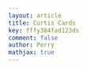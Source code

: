 ```yaml
---
layout: article
title: Curtis Cards
key: fffy384fad123ds
comment: false
author: Perry
mathjax: true
---
```


<link rel="stylesheet" type="text/css" href="/css/style.css">

 <link href="http://fonts.googleapis.com/css?family=Schoolbell" rel="stylesheet" type="text/css">
 <script src="js/vendor/modernizr-2.5.3.min.js"></script>

<script src="js/flash_cards.min.js"></script>
<script src="https://cdnjs.cloudflare.com/ajax/libs/jquery/2.1.3/jquery.min.js"></script>
<script src="https://cdnjs.cloudflare.com/ajax/libs/jquery.cycle/3.0.3/jquery.cycle.all.min.js ">

 <ul id="deck">
    <li class="card">
      <div class="side_one">
        <p>Hello</p>
      </div>
      <div class="side_two">
        <p>안녕하세요</p>
      </div>
    </li>

  <li class="card">
      <div class="side_one">
        <p>How many licks does it take to get to the center of a Tootsie Pop?</p>
      </div>
      <div class="side_two">
        <p>The world may never know.</p>
      </div>
    </li>

  <li class="card">
      <div class="side_one">
        <p>Have you been an un-American?</p>
      </div>
      <div class="side_two">
        <p>Ooh-ooh-hoo-ooh!</p>
      </div>
    </li>
  </ul>

  <div id="nav_deck">
    <span class="icon" id="prev" data-icon="<"><span class="visuallyhidden">Previous</span></span>
    <span class="icon" id="flipper" data-icon="/"><span class="visuallyhidden">Flip</span></span>
    <span class="icon" id="next" data-icon=">"><span class="visuallyhidden">Next</span></span>
  </div>